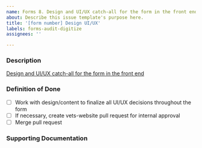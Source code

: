 ```yaml
---
name: Forms 8. Design and UI/UX catch-all for the form in the front end
about: Describe this issue template's purpose here.
title: '[form number] Design UI/UX'
labels: forms-audit-digitize
assignees: ''

---
```


### **Description**
[Design and UI/UX catch-all for the form in the front end](https://vfs.atlassian.net/wiki/spaces/VFT/pages/2492334104/Form+digitization+development+guide#Step-8-(front-end)%3A-Design-and-UI%2FUX-catch-all-for-the-form-in-the-front-end)

### **Definition of Done**
- [ ] Work with design/content to finalize all UI/UX decisions throughout the form
- [ ] If necessary, create vets-website pull request for internal approval
- [ ] Merge pull request

### **Supporting Documentation**
